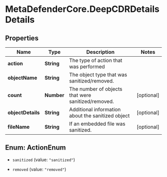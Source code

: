 # MetaDefenderCore.DeepCDRDetailsDetails

## Properties

Name | Type | Description | Notes
------------ | ------------- | ------------- | -------------
**action** | **String** | The type of action that was performed | 
**objectName** | **String** | The object type that was sanitized/removed. | 
**count** | **Number** | The number of objects that were sanitized/removed. | [optional] 
**objectDetails** | **String** | Additional information about the sanitized object | [optional] 
**fileName** | **String** | If an embedded file was sanitized. | [optional] 



## Enum: ActionEnum


* `sanitized` (value: `"sanitized"`)

* `removed` (value: `"removed"`)




